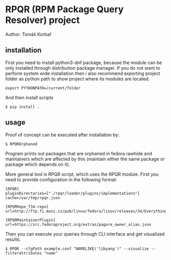 # RPQR (RPM Package Query Resolver) project
Author: Tomáš Korbař

## installation
First you need to install python3-dnf package, because the module can be
only installed through distribution package manager.
If you do not want to perform system wide installation then i also recommend
exporting project folder as python path to show project where its modules are located.
```
export PYTHONPATH=/current/folder
```
And then install scripts
```
$ pip install .
```
## usage
Proof of concept can be executed after installation by:

```
$ RPQROrphaned
```

Program prints out packages that are orphaned in fedora rawhide and maintainers
which are affected by this (maintain either the same package or package which depends on it).

More general tool is RPQR script, which uses the RPQR module.
First you need to provide configuration in the following format:
```
[RPQR]
pluginDirectories=["./rpqr/loader/plugins/implementations"]
cache=/var/tmp/rpqr.json

[RPQRRepo_f34-repo]
url=http://ftp.fi.muni.cz/pub/linux/fedora/linux/releases/34/Everything/x86_64/os/

[RPQRMaintainerPlugin]
url=https://src.fedoraproject.org/extras/pagure_owner_alias.json
```

Then you can execute your queries through CLI interface and get visualized results.
```
$ RPQR --cfgPath example.conf "NAMELIKE('libyang')" --visualize --filterattributes "name"
```
